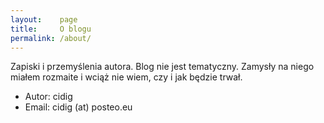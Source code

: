 ```yaml
---
layout:    page
title:     O blogu
permalink: /about/
---
```


Zapiski i przemyślenia autora. Blog nie jest tematyczny. Zamysły na niego miałem rozmaite i wciąż nie wiem, czy i jak będzie trwał.

- Autor: cidig
- Email:  cidig (at) posteo.eu
